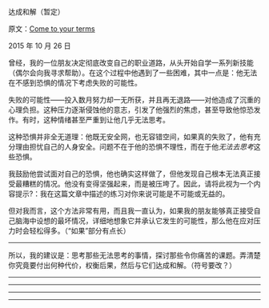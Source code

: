 达成和解（暂定）

原文：[Come to your terms](https://mindingourway.com/come-to-your-terms/)

2015 年 10 月 26 日

曾经，我的一位朋友决定彻底改变自己的职业道路，从头开始自学一系列新技能（偶尔会向我寻求帮助）。在这个过程中他遇到了一些困难，其中一点是：他无法在不感到恐惧的情况下考虑失败的可能性。

失败的可能性——投入数月努力却一无所获，并且再无退路——对他造成了沉重的心理负担。这种压力逐渐侵蚀他的意志，引发了他强烈的焦虑，甚至导致他惊恐发作。有时，这种情绪甚至严重到让他几乎无法思考。

这种恐惧并非全无道理：他既无安全网，也无容错空间，如果真的失败了，他有充分理由担忧自己的人身安全。问题不在于他的恐惧不理性，而在于他*无法去思考*这些恐惧。

我鼓励他尝试面对自己的恐惧，他也确实这样做了，但他发现自己根本无法真正接受最糟糕的情况。他没有变得坚强起来，而是被压垮了。因此，请将此视为一个内容提示?：我在这篇文章中描述的练习对你来说可能是不可能或无益的。

但对我而言，这个方法非常有用，而且我一直认为，如果我的朋友能够真正接受自己脑海中设想的最坏情况，详细地想象它并承认它发生的可能性，那么他在应对压力时会轻松得多。（“如果”部分有点长）

------

所以，我的建议是：思考那些无法思考的事情，探讨那些令你痛苦的课题。弄清楚你究竟要付出何种代价，权衡后果，然后与它们达成和解。（符号要改？）

------

------

------

------